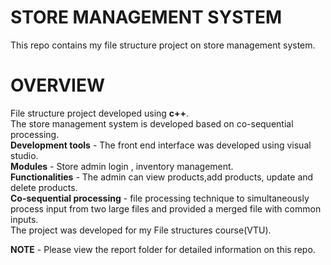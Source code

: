 # STORE MANAGEMENT SYSTEM
This repo contains my file structure project on store management system.

# OVERVIEW
File structure project developed using **c++**. <br> The store management system is developed based on co-sequential processing.<br>
**Development tools** - The front end interface was developed using visual studio. <br>
**Modules** - Store admin login , inventory management.<br>
**Functionalities** - The admin can view products,add products, update and delete products.<br>
**Co-sequential processing** - file processing technique to simultaneously process input from two large files and provided a merged file with common inputs.<br>
The project was developed for my File structures course(VTU).

**NOTE** - Please view the report folder for detailed information on this repo.
